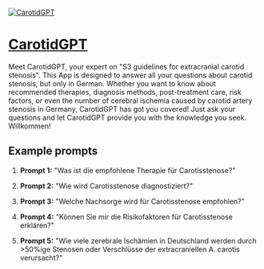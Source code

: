 [![CarotidGPT](null)](https://chat.openai.com/g/g-XXNwiDocs-carotidgpt)

# [CarotidGPT](https://chat.openai.com/g/g-XXNwiDocs-carotidgpt)

Meet CarotidGPT, your expert on "S3 guidelines for extracranial carotid stenosis". This App is designed to answer all your questions about carotid stenosis, but only in German. Whether you want to know about recommended therapies, diagnosis methods, post-treatment care, risk factors, or even the number of cerebral ischemia caused by carotid artery stenosis in Germany, CarotidGPT has got you covered! Just ask your questions and let CarotidGPT provide you with the knowledge you seek. Willkommen!

## Example prompts

1. **Prompt 1:** "Was ist die empfohlene Therapie für Carotisstenose?"

2. **Prompt 2:** "Wie wird Carotisstenose diagnostiziert?"

3. **Prompt 3:** "Welche Nachsorge wird für Carotisstenose empfohlen?"

4. **Prompt 4:** "Können Sie mir die Risikofaktoren für Carotisstenose erklären?"

5. **Prompt 5:** "Wie viele zerebrale Ischämien in Deutschland werden durch >50%ige Stenosen oder Verschlüsse der extracraniellen A. carotis verursacht?"